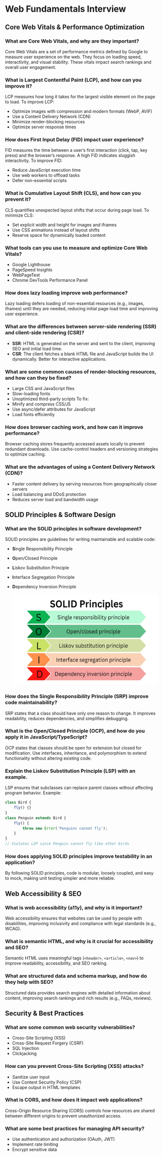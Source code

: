 # Web Fundamentals Interview

## **Core Web Vitals & Performance Optimization**

### What are Core Web Vitals, and why are they important?

Core Web Vitals are a set of performance metrics defined by Google to measure user experience on the web. They focus on loading speed, interactivity, and visual stability. These vitals impact search rankings and overall user engagement.

### What is Largest Contentful Paint (LCP), and how can you improve it?

LCP measures how long it takes for the largest visible element on the page to load. To improve LCP:

-   Optimize images with compression and modern formats (WebP, AVIF)
-   Use a Content Delivery Network (CDN)
-   Minimize render-blocking resources
-   Optimize server response times

### How does First Input Delay (FID) impact user experience?

FID measures the time between a user’s first interaction (click, tap, key press) and the browser’s response. A high FID indicates sluggish interactivity. To improve FID:

-   Reduce JavaScript execution time
-   Use web workers to offload tasks
-   Defer non-essential scripts

### What is Cumulative Layout Shift (CLS), and how can you prevent it?

CLS quantifies unexpected layout shifts that occur during page load. To minimize CLS:

-   Set explicit width and height for images and iframes
-   Use CSS animations instead of layout shifts
-   Reserve space for dynamically loaded content

### What tools can you use to measure and optimize Core Web Vitals?

-   Google Lighthouse
-   PageSpeed Insights
-   WebPageTest
-   Chrome DevTools Performance Panel

### How does lazy loading improve web performance?

Lazy loading defers loading of non-essential resources (e.g., images, iframes) until they are needed, reducing initial page load time and improving user experience.

### What are the differences between server-side rendering (SSR) and client-side rendering (CSR)?

-   **SSR**: HTML is generated on the server and sent to the client, improving SEO and initial load time.
-   **CSR**: The client fetches a blank HTML file and JavaScript builds the UI dynamically. Better for interactive applications.

### What are some common causes of render-blocking resources, and how can they be fixed?

-   Large CSS and JavaScript files
-   Slow-loading fonts
-   Unoptimized third-party scripts
    To fix:
-   Minify and compress CSS/JS
-   Use async/defer attributes for JavaScript
-   Load fonts efficiently

### How does browser caching work, and how can it improve performance?

Browser caching stores frequently accessed assets locally to prevent redundant downloads. Use cache-control headers and versioning strategies to optimize caching.

### What are the advantages of using a Content Delivery Network (CDN)?

-   Faster content delivery by serving resources from geographically closer servers
-   Load balancing and DDoS protection
-   Reduces server load and bandwidth usage

## **SOLID Principles & Software Design**

### What are the SOLID principles in software development?

SOLID principles are guidelines for writing maintainable and scalable code:

-   **S**ingle Responsibility Principle
-   **O**pen/Closed Principle
-   **L**iskov Substitution Principle
-   **I**nterface Segregation Principle
-   **D**ependency Inversion Principle

    <img src="../assets/solid.png" alt="SOLID Principles" width="600" height="300"/>

### How does the Single Responsibility Principle (SRP) improve code maintainability?

SRP states that a class should have only one reason to change. It improves readability, reduces dependencies, and simplifies debugging.

### What is the Open/Closed Principle (OCP), and how do you apply it in JavaScript/TypeScript?

OCP states that classes should be open for extension but closed for modification. Use interfaces, inheritance, and polymorphism to extend functionality without altering existing code.

### Explain the Liskov Substitution Principle (LSP) with an example.

LSP ensures that subclasses can replace parent classes without affecting program behavior. Example:

```typescript
class Bird {
    fly() {}
}
class Penguin extends Bird {
    fly() {
        throw new Error('Penguins cannot fly');
    }
}
// Violates LSP since Penguin cannot fly like other birds
```

### How does applying SOLID principles improve testability in an application?

By following SOLID principles, code is modular, loosely coupled, and easy to mock, making unit testing simpler and more reliable.

## **Web Accessibility & SEO**

### What is web accessibility (a11y), and why is it important?

Web accessibility ensures that websites can be used by people with disabilities, improving inclusivity and compliance with legal standards (e.g., WCAG).

### What is semantic HTML, and why is it crucial for accessibility and SEO?

Semantic HTML uses meaningful tags (`<header>`, `<article>`, `<nav>`) to improve readability, accessibility, and SEO ranking.

### What are structured data and schema markup, and how do they help with SEO?

Structured data provides search engines with detailed information about content, improving search rankings and rich results (e.g., FAQs, reviews).

## **Security & Best Practices**

### What are some common web security vulnerabilities?

-   Cross-Site Scripting (XSS)
-   Cross-Site Request Forgery (CSRF)
-   SQL Injection
-   Clickjacking

### How can you prevent Cross-Site Scripting (XSS) attacks?

-   Sanitize user input
-   Use Content Security Policy (CSP)
-   Escape output in HTML templates

### What is CORS, and how does it impact web applications?

Cross-Origin Resource Sharing (CORS) controls how resources are shared between different origins to prevent unauthorized access.

### What are some best practices for managing API security?

-   Use authentication and authorization (OAuth, JWT)
-   Implement rate limiting
-   Encrypt sensitive data
